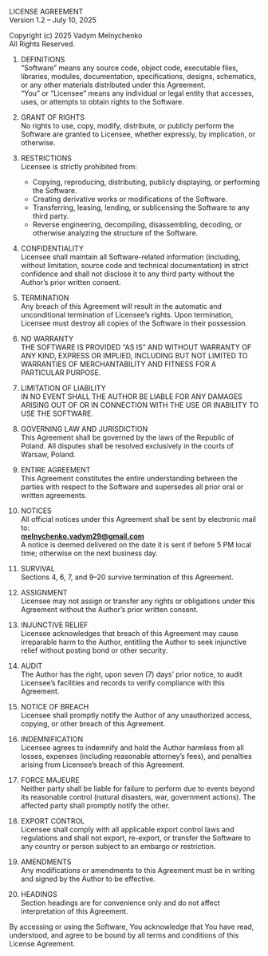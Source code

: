 LICENSE AGREEMENT  
Version 1.2 – July 10, 2025

Copyright (c) 2025 Vadym Melnychenko  
All Rights Reserved.

1. DEFINITIONS  
   “Software” means any source code, object code, executable files, libraries, modules, documentation, specifications, designs, schematics, or any other materials distributed under this Agreement.  
   “You” or “Licensee” means any individual or legal entity that accesses, uses, or attempts to obtain rights to the Software.

2. GRANT OF RIGHTS  
   No rights to use, copy, modify, distribute, or publicly perform the Software are granted to Licensee, whether expressly, by implication, or otherwise.

3. RESTRICTIONS  
   Licensee is strictly prohibited from:  
   - Copying, reproducing, distributing, publicly displaying, or performing the Software.  
   - Creating derivative works or modifications of the Software.  
   - Transferring, leasing, lending, or sublicensing the Software to any third party.  
   - Reverse engineering, decompiling, disassembling, decoding, or otherwise analyzing the structure of the Software.

4. CONFIDENTIALITY  
   Licensee shall maintain all Software-related information (including, without limitation, source code and technical documentation) in strict confidence and shall not disclose it to any third party without the Author’s prior written consent.

5. TERMINATION  
   Any breach of this Agreement will result in the automatic and unconditional termination of Licensee’s rights. Upon termination, Licensee must destroy all copies of the Software in their possession.

6. NO WARRANTY  
   THE SOFTWARE IS PROVIDED “AS IS” AND WITHOUT WARRANTY OF ANY KIND, EXPRESS OR IMPLIED, INCLUDING BUT NOT LIMITED TO WARRANTIES OF MERCHANTABILITY AND FITNESS FOR A PARTICULAR PURPOSE.

7. LIMITATION OF LIABILITY  
   IN NO EVENT SHALL THE AUTHOR BE LIABLE FOR ANY DAMAGES ARISING OUT OF OR IN CONNECTION WITH THE USE OR INABILITY TO USE THE SOFTWARE.

8. GOVERNING LAW AND JURISDICTION  
   This Agreement shall be governed by the laws of the Republic of Poland. All disputes shall be resolved exclusively in the courts of Warsaw, Poland.

9. ENTIRE AGREEMENT  
   This Agreement constitutes the entire understanding between the parties with respect to the Software and supersedes all prior oral or written agreements.

10. NOTICES  
   All official notices under this Agreement shall be sent by electronic mail to:  
   **melnychenko.vadym29@gmail.com**  
   A notice is deemed delivered on the date it is sent if before 5 PM local time; otherwise on the next business day.

11. SURVIVAL  
   Sections 4, 6, 7, and 9–20 survive termination of this Agreement.

12. ASSIGNMENT  
   Licensee may not assign or transfer any rights or obligations under this Agreement without the Author’s prior written consent.

13. INJUNCTIVE RELIEF  
   Licensee acknowledges that breach of this Agreement may cause irreparable harm to the Author, entitling the Author to seek injunctive relief without posting bond or other security.

14. AUDIT  
   The Author has the right, upon seven (7) days’ prior notice, to audit Licensee’s facilities and records to verify compliance with this Agreement.

15. NOTICE OF BREACH  
   Licensee shall promptly notify the Author of any unauthorized access, copying, or other breach of this Agreement.

16. INDEMNIFICATION  
   Licensee agrees to indemnify and hold the Author harmless from all losses, expenses (including reasonable attorney’s fees), and penalties arising from Licensee’s breach of this Agreement.

17. FORCE MAJEURE  
   Neither party shall be liable for failure to perform due to events beyond its reasonable control (natural disasters, war, government actions). The affected party shall promptly notify the other.

18. EXPORT CONTROL  
   Licensee shall comply with all applicable export control laws and regulations and shall not export, re-export, or transfer the Software to any country or person subject to an embargo or restriction.

19. AMENDMENTS  
   Any modifications or amendments to this Agreement must be in writing and signed by the Author to be effective.

20. HEADINGS  
   Section headings are for convenience only and do not affect interpretation of this Agreement.

By accessing or using the Software, You acknowledge that You have read, understood, and agree to be bound by all terms and conditions of this License Agreement.  
